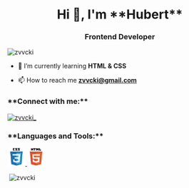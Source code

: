 <h1 align="center">Hi 👋, I'm **Hubert**</h1>
<h3 align="center">Frontend Developer</h3>

<p align="left"> <img src="https://komarev.com/ghpvc/?username=zvvcki&label=Profile%20views&color=dd0303&style=flat" alt="zvvcki" /> </p>

- 🌱 I’m currently learning **HTML & CSS**

- 📫 How to reach me **zvvcki@gmail.com**

<h3 align="left">**Connect with me:**</h3>
<p align="left">
<a href="https://twitter.com/zvvcki_" target="blank"><img align="center" src="https://raw.githubusercontent.com/rahuldkjain/github-profile-readme-generator/master/src/images/icons/Social/twitter.svg" alt="zvvcki_" height="30" width="40" /></a>
</p>

<h3 align="left">**Languages and Tools:**</h3>
<p align="left"> <a href="https://www.w3schools.com/css/" target="_blank" rel="noreferrer"> <img src="https://raw.githubusercontent.com/devicons/devicon/master/icons/css3/css3-original-wordmark.svg" alt="css3" width="40" height="40"/> </a> <a href="https://www.w3.org/html/" target="_blank" rel="noreferrer"> <img src="https://raw.githubusercontent.com/devicons/devicon/master/icons/html5/html5-original-wordmark.svg" alt="html5" width="40" height="40"/> </a> </p>

<p>&nbsp;<img align="center" src="https://github-readme-stats.vercel.app/api?username=zvvcki&show_icons=true&theme=dark&title_color=dd0000&text_color=dd0000&locale=en" alt="zvvcki" /></p>
